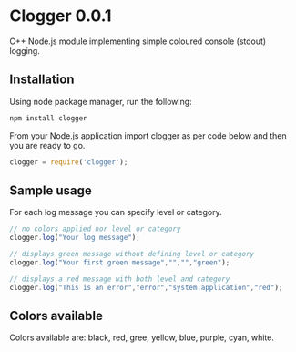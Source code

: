 Clogger 0.0.1
===============================
C++ Node.js module implementing simple coloured console (stdout) logging.

## Installation
Using node package manager, run the following:

```bash
npm install clogger
```

From your Node.js application import clogger as per code below and then you are ready to go.


```javascript
clogger = require('clogger');
```

## Sample usage
For each log message you can specify level or category.

```javascript
// no colors applied nor level or category
clogger.log("Your log message");

// displays green message without defining level or category
clogger.log("Your first green message","","","green");

// displays a red message with both level and category
clogger.log("This is an error","error","system.application","red");
```

## Colors available
Colors available are: black, red, gree, yellow, blue, purple, cyan, white.
